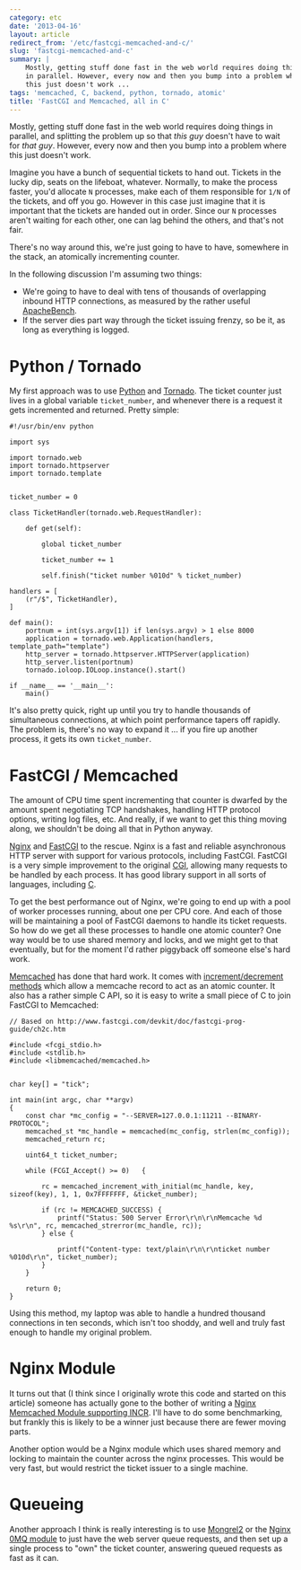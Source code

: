 ```yaml
---
category: etc
date: '2013-04-16'
layout: article
redirect_from: '/etc/fastcgi-memcached-and-c/'
slug: 'fastcgi-memcached-and-c'
summary: |
    Mostly, getting stuff done fast in the web world requires doing things
    in parallel. However, every now and then you bump into a problem where
    this just doesn't work ...
tags: 'memcached, C, backend, python, tornado, atomic'
title: 'FastCGI and Memcached, all in C'
---
```


Mostly, getting stuff done fast in the web world requires doing things
in parallel, and splitting the problem up so that *this guy* doesn't
have to wait for *that guy*. However, every now and then you bump into a
problem where this just doesn't work.

Imagine you have a bunch of sequential tickets to hand out. Tickets in
the lucky dip, seats on the lifeboat, whatever. Normally, to make the
process faster, you'd allocate `N` processes, make each of them
responsible for `1/N` of the tickets, and off you go. However in this
case just imagine that it is important that the tickets are handed out
in order. Since our `N` processes aren't waiting for each other, one can
lag behind the others, and that's not fair.

There's no way around this, we're just going to have to have, somewhere
in the stack, an atomically incrementing counter.

In the following discussion I'm assuming two things:

-   We're going to have to deal with tens of thousands of overlapping
    inbound HTTP connections, as measured by the rather useful
    [ApacheBench](http://httpd.apache.org/docs/2.2/programs/ab.html).
-   If the server dies part way through the ticket issuing frenzy, so be
    it, as long as everything is logged.

Python / Tornado
================

My first approach was to use [Python](http://python.org/) and
[Tornado](http://www.tornadoweb.org/). The ticket counter just lives in
a global variable `ticket_number`, and whenever there is a request it
gets incremented and returned. Pretty simple:

``` {.sourceCode .python}
#!/usr/bin/env python

import sys

import tornado.web
import tornado.httpserver
import tornado.template


ticket_number = 0

class TicketHandler(tornado.web.RequestHandler):

    def get(self):

        global ticket_number

        ticket_number += 1

        self.finish("ticket number %010d" % ticket_number)

handlers = [
    (r"/$", TicketHandler),
]

def main():
    portnum = int(sys.argv[1]) if len(sys.argv) > 1 else 8000
    application = tornado.web.Application(handlers, template_path="template")   
    http_server = tornado.httpserver.HTTPServer(application)
    http_server.listen(portnum)
    tornado.ioloop.IOLoop.instance().start()

if __name__ == '__main__':
    main()
```

It's also pretty quick, right up until you try to handle thousands of
simultaneous connections, at which point performance tapers off rapidly.
The problem is, there's no way to expand it ... if you fire up another
process, it gets its own `ticket_number`.

FastCGI / Memcached
===================

The amount of CPU time spent incrementing that counter is dwarfed by the
amount spent negotiating TCP handshakes, handling HTTP protocol options,
writing log files, etc. And really, if we want to get this thing moving
along, we shouldn't be doing all that in Python anyway.

[Nginx](http://nginx.org/) and [FastCGI](http://fastcgi.com/) to the
rescue. Nginx is a fast and reliable asynchronous HTTP server with
support for various protocols, including FastCGI. FastCGI is a very
simple improvement to the original
[CGI](http://en.wikipedia.org/wiki/Common_Gateway_Interface), allowing
many requests to be handled by each process. It has good library support
in all sorts of languages, including
[C](http://en.wikipedia.org/wiki/C_(programming_language)).

To get the best performance out of Nginx, we're going to end up with a
pool of worker processes running, about one per CPU core. And each of
those will be maintaining a pool of FastCGI daemons to handle its ticket
requests. So how do we get all these processes to handle one atomic
counter? One way would be to use shared memory and locks, and we might
get to that eventually, but for the moment I'd rather piggyback off
someone else's hard work.

[Memcached](http://memcached.org/) has done that hard work. It comes
with [increment/decrement
methods](http://docs.libmemcached.org/memcached_auto.html) which allow a
memcache record to act as an atomic counter. It also has a rather simple
C API, so it is easy to write a small piece of C to join FastCGI to
Memcached:

``` {.sourceCode .c}
// Based on http://www.fastcgi.com/devkit/doc/fastcgi-prog-guide/ch2c.htm

#include <fcgi_stdio.h>
#include <stdlib.h>
#include <libmemcached/memcached.h>


char key[] = "tick";

int main(int argc, char **argv)
{
    const char *mc_config = "--SERVER=127.0.0.1:11211 --BINARY-PROTOCOL";
    memcached_st *mc_handle = memcached(mc_config, strlen(mc_config));
    memcached_return rc;

    uint64_t ticket_number;

    while (FCGI_Accept() >= 0)   {

        rc = memcached_increment_with_initial(mc_handle, key, sizeof(key), 1, 1, 0x7FFFFFFF, &ticket_number);

        if (rc != MEMCACHED_SUCCESS) {
            printf("Status: 500 Server Error\r\n\r\nMemcache %d %s\r\n", rc, memcached_strerror(mc_handle, rc));
        } else {

            printf("Content-type: text/plain\r\n\r\nticket number %010d\r\n", ticket_number);
        }
    }

    return 0;
}
```

Using this method, my laptop was able to handle a hundred thousand
connections in ten seconds, which isn't too shoddy, and well and truly
fast enough to handle my original problem.

Nginx Module
============

It turns out that (I think since I originally wrote this code and
started on this article) someone has actually gone to the bother of
writing a [Nginx Memcached Module supporting
INCR](http://wiki.nginx.org/HttpMemcModule#incr_.24memc_key_.24memc_value).
I'll have to do some benchmarking, but frankly this is likely to be a
winner just because there are fewer moving parts.

Another option would be a Nginx module which uses shared memory and
locking to maintain the counter across the nginx processes. This would
be very fast, but would restrict the ticket issuer to a single machine.

Queueing
========

Another approach I think is really interesting is to use
[Mongrel2](http://mongrel2.org/) or the [Nginx 0MQ
module](https://github.com/FRiCKLE/ngx_zeromq) to just have the web
server queue requests, and then set up a single process to "own" the
ticket counter, answering queued requests as fast as it can.
